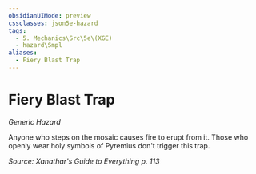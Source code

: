 ```yaml
---
obsidianUIMode: preview
cssclasses: json5e-hazard
tags:
  - 5. Mechanics\Src\5e\(XGE)
  - hazard\Smpl
aliases:
  - Fiery Blast Trap
---
```

# Fiery Blast Trap
*Generic Hazard*  

Anyone who steps on the mosaic causes fire to erupt from it. Those who openly wear holy symbols of Pyremius don't trigger this trap.

*Source: Xanathar's Guide to Everything p. 113*
